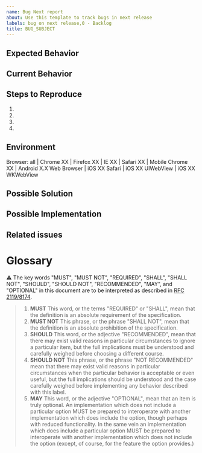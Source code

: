 ```yaml
---
name: Bug Next report
about: Use this template to track bugs in next release
labels: bug on next release,0 - Backlog
title: BUG_SUBJECT
---
```



<!--- Not obligatory, but add a MODULE-LABEL if this issue ocurs in a specific module or function ---> 
<!--- Not obligatory, but add a ROLE-LABEL if this ocurs to a specific user role --->
<!--- Not obligatory, but add a TYPE-ERROR if you can identify the type of error --->


<!--- Provide a general summary of the issue in the Title above -->

## Expected Behavior
<!--- Tell us what should happen -->

## Current Behavior
<!--- Tell us what happens instead of the expected behavior -->

## Steps to Reproduce
<!--- Provide a link to a live example, or an unambiguous set of steps to -->
<!--- reproduce this bug. Include code to reproduce, if relevant -->
1.
2.
3.
4.

## Environment
<!--- Please tell us about your environment -->
Browser: all | Chrome XX | Firefox XX | IE XX | Safari XX | Mobile Chrome XX | Android X.X Web Browser | iOS XX Safari | iOS XX UIWebView | iOS XX WKWebView

## Possible Solution
<!--- Not obligatory, but suggest a fix/reason for the bug, -->
<!--- Provide a detailed description of the change or addition you are proposing -->

## Possible Implementation
<!--- Not obligatory, but suggest an idea for implementing addition or change -->

## Related issues
<!--- Not obligatory, but reference related issues --> 

# Glossary

:warning: The key words "MUST", "MUST NOT", "REQUIRED", "SHALL", "SHALL NOT", "SHOULD", "SHOULD NOT", "RECOMMENDED",  "MAY", and "OPTIONAL" in this document are to be interpreted as described in [RFC 2119/8174](http://www.rfc-editor.org/info/rfc8174).
> 1. **MUST** This word, or the terms "REQUIRED" or "SHALL", mean that the definition is an absolute requirement of the specification.
> 2. **MUST NOT** This phrase, or the phrase "SHALL NOT", mean that the definition is an absolute prohibition of the specification.
> 3. **SHOULD** This word, or the adjective "RECOMMENDED", mean that there may exist valid reasons in particular circumstances to ignore a particular item, but the full implications must be understood and carefully weighed before choosing a different course.
> 4. **SHOULD NOT** This phrase, or the phrase "NOT RECOMMENDED" mean that there may exist valid reasons in particular circumstances when the particular behavior is acceptable or even useful, but the full implications should be understood and the case carefully weighed before implementing any behavior described with this label.
> 5. **MAY**   This word, or the adjective "OPTIONAL", mean that an item is truly optional. An implementation which does not include a particular option MUST be prepared to interoperate with another implementation which does include the option, though perhaps with reduced functionality. In the same vein an implementation which does include a particular option MUST be prepared to interoperate with another implementation which does not include the option (except, of course, for the feature the option provides.)
